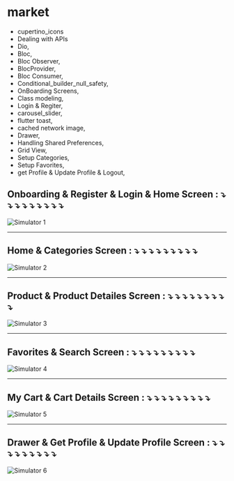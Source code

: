 # market

- cupertino_icons
- Dealing with APIs
- Dio,
- Bloc,
- Bloc Observer,
- BlocProvider,
- Bloc Consumer,
- Conditional_builder_null_safety,
- OnBoarding Screens,
- Class modeling,
- Login & Regiter,
- carousel_slider,
- flutter toast,
- cached network image,
- Drawer,
- Handling Shared Preferences,
- Grid View,
- Setup Categories,
- Setup Favorites,
- get Profile & Update Profile & Logout,

 Onboarding & Register & Login & Home Screen : ⤵️ ⤵️ ⤵️ ⤵️ ⤵️ ⤵️ ⤵️ ⤵️ ⤵️ 
 ---------------------------------------------------------------

![Simulator 1](https://user-images.githubusercontent.com/34916493/158419829-b113ebba-f374-4860-b65a-240e9070612c.gif)

 ---------------------------------------------------------------
 Home & Categories Screen : ⤵️ ⤵️ ⤵️ ⤵️ ⤵️ ⤵️ ⤵️ ⤵️ ⤵️ 
 ---------------------------------------------------------------

![Simulator 2](https://user-images.githubusercontent.com/34916493/158420017-6f2d550b-752d-4992-99f6-ada846cc35c9.gif)

 ---------------------------------------------------------------
 Product & Product Detailes Screen : ⤵️ ⤵️ ⤵️ ⤵️ ⤵️ ⤵️ ⤵️ ⤵️ ⤵️ 
 ---------------------------------------------------------------

![Simulator 3](https://user-images.githubusercontent.com/34916493/158420475-da4addae-1595-490c-9408-6563fae91006.gif)

 ---------------------------------------------------------------
 Favorites & Search Screen : ⤵️ ⤵️ ⤵️ ⤵️ ⤵️ ⤵️ ⤵️ ⤵️ ⤵️ 
 ---------------------------------------------------------------

![Simulator 4](https://user-images.githubusercontent.com/34916493/158421000-bdfc3f53-b725-4399-ab7d-97850ad043db.gif)

 ---------------------------------------------------------------
 My Cart & Cart Details Screen : ⤵️ ⤵️ ⤵️ ⤵️ ⤵️ ⤵️ ⤵️ ⤵️ ⤵️ 
 ---------------------------------------------------------------

![Simulator 5](https://user-images.githubusercontent.com/34916493/158421047-fc9a48b1-4e0e-46ff-b903-956197bd5a58.gif)

 ---------------------------------------------------------------
 Drawer & Get Profile & Update Profile Screen : ⤵️ ⤵️ ⤵️ ⤵️ ⤵️ ⤵️ ⤵️ ⤵️ ⤵️ 
 ---------------------------------------------------------------

![Simulator 6](https://user-images.githubusercontent.com/34916493/158421073-549188e5-63e1-42eb-9d46-2183ff4e1511.gif)
